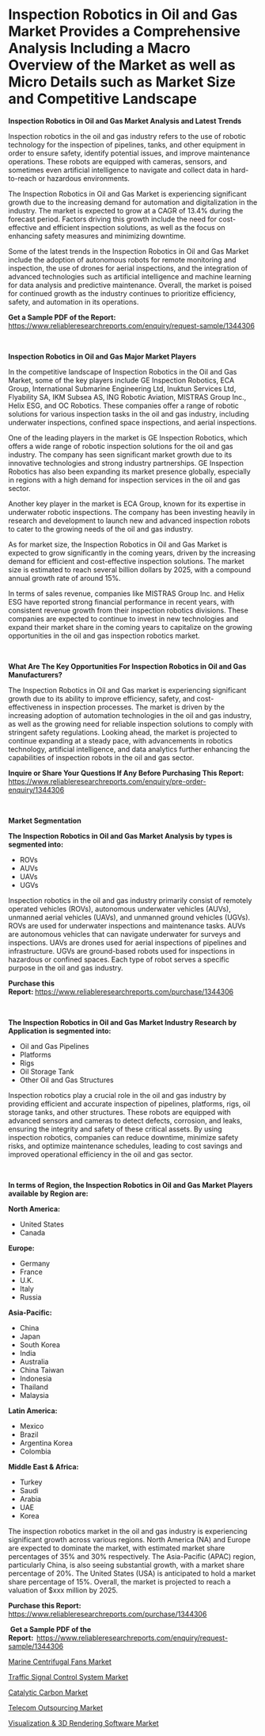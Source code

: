 <p><h1>Inspection Robotics in Oil and Gas Market Provides a Comprehensive Analysis Including a Macro Overview of the Market as well as Micro Details such as Market Size and Competitive Landscape</h1></p><p><strong>Inspection Robotics in Oil and Gas Market Analysis and Latest Trends</strong></p>
<p><p>Inspection robotics in the oil and gas industry refers to the use of robotic technology for the inspection of pipelines, tanks, and other equipment in order to ensure safety, identify potential issues, and improve maintenance operations. These robots are equipped with cameras, sensors, and sometimes even artificial intelligence to navigate and collect data in hard-to-reach or hazardous environments.</p><p>The Inspection Robotics in Oil and Gas Market is experiencing significant growth due to the increasing demand for automation and digitalization in the industry. The market is expected to grow at a CAGR of 13.4% during the forecast period. Factors driving this growth include the need for cost-effective and efficient inspection solutions, as well as the focus on enhancing safety measures and minimizing downtime.</p><p>Some of the latest trends in the Inspection Robotics in Oil and Gas Market include the adoption of autonomous robots for remote monitoring and inspection, the use of drones for aerial inspections, and the integration of advanced technologies such as artificial intelligence and machine learning for data analysis and predictive maintenance. Overall, the market is poised for continued growth as the industry continues to prioritize efficiency, safety, and automation in its operations.</p></p>
<p><strong>Get a Sample PDF of the Report:&nbsp;</strong> <a href="https://www.reliableresearchreports.com/enquiry/request-sample/1344306">https://www.reliableresearchreports.com/enquiry/request-sample/1344306</a></p>
<p>&nbsp;</p>
<p><strong>Inspection Robotics in Oil and Gas Major Market Players</strong></p>
<p><p>In the competitive landscape of Inspection Robotics in the Oil and Gas Market, some of the key players include GE Inspection Robotics, ECA Group, International Submarine Engineering Ltd, Inuktun Services Ltd, Flyability SA, IKM Subsea AS, ING Robotic Aviation, MISTRAS Group Inc., Helix ESG, and OC Robotics. These companies offer a range of robotic solutions for various inspection tasks in the oil and gas industry, including underwater inspections, confined space inspections, and aerial inspections.</p><p>One of the leading players in the market is GE Inspection Robotics, which offers a wide range of robotic inspection solutions for the oil and gas industry. The company has seen significant market growth due to its innovative technologies and strong industry partnerships. GE Inspection Robotics has also been expanding its market presence globally, especially in regions with a high demand for inspection services in the oil and gas sector.</p><p>Another key player in the market is ECA Group, known for its expertise in underwater robotic inspections. The company has been investing heavily in research and development to launch new and advanced inspection robots to cater to the growing needs of the oil and gas industry.</p><p>As for market size, the Inspection Robotics in Oil and Gas Market is expected to grow significantly in the coming years, driven by the increasing demand for efficient and cost-effective inspection solutions. The market size is estimated to reach several billion dollars by 2025, with a compound annual growth rate of around 15%.</p><p>In terms of sales revenue, companies like MISTRAS Group Inc. and Helix ESG have reported strong financial performance in recent years, with consistent revenue growth from their inspection robotics divisions. These companies are expected to continue to invest in new technologies and expand their market share in the coming years to capitalize on the growing opportunities in the oil and gas inspection robotics market.</p></p>
<p>&nbsp;</p>
<p><strong>What Are The Key Opportunities For Inspection Robotics in Oil and Gas Manufacturers?</strong></p>
<p><p>The Inspection Robotics in Oil and Gas market is experiencing significant growth due to its ability to improve efficiency, safety, and cost-effectiveness in inspection processes. The market is driven by the increasing adoption of automation technologies in the oil and gas industry, as well as the growing need for reliable inspection solutions to comply with stringent safety regulations. Looking ahead, the market is projected to continue expanding at a steady pace, with advancements in robotics technology, artificial intelligence, and data analytics further enhancing the capabilities of inspection robots in the oil and gas sector.</p></p>
<p><strong>Inquire or Share Your Questions If Any Before Purchasing This Report:</strong> <a href="https://www.reliableresearchreports.com/enquiry/pre-order-enquiry/1344306">https://www.reliableresearchreports.com/enquiry/pre-order-enquiry/1344306</a></p>
<p>&nbsp;</p>
<p><strong>Market Segmentation</strong></p>
<p><strong>The Inspection Robotics in Oil and Gas Market Analysis by types is segmented into:</strong></p>
<p><ul><li>ROVs</li><li>AUVs</li><li>UAVs</li><li>UGVs</li></ul></p>
<p><p>Inspection robotics in the oil and gas industry primarily consist of remotely operated vehicles (ROVs), autonomous underwater vehicles (AUVs), unmanned aerial vehicles (UAVs), and unmanned ground vehicles (UGVs). ROVs are used for underwater inspections and maintenance tasks. AUVs are autonomous vehicles that can navigate underwater for surveys and inspections. UAVs are drones used for aerial inspections of pipelines and infrastructure. UGVs are ground-based robots used for inspections in hazardous or confined spaces. Each type of robot serves a specific purpose in the oil and gas industry.</p></p>
<p><strong>Purchase this Report:&nbsp;</strong><a href="https://www.reliableresearchreports.com/purchase/1344306">https://www.reliableresearchreports.com/purchase/1344306</a></p>
<p>&nbsp;</p>
<p><strong>The Inspection Robotics in Oil and Gas Market Industry Research by Application is segmented into:</strong></p>
<p><ul><li>Oil and Gas Pipelines</li><li>Platforms</li><li>Rigs</li><li>Oil Storage Tank</li><li>Other Oil and Gas Structures</li></ul></p>
<p><p>Inspection robotics play a crucial role in the oil and gas industry by providing efficient and accurate inspection of pipelines, platforms, rigs, oil storage tanks, and other structures. These robots are equipped with advanced sensors and cameras to detect defects, corrosion, and leaks, ensuring the integrity and safety of these critical assets. By using inspection robotics, companies can reduce downtime, minimize safety risks, and optimize maintenance schedules, leading to cost savings and improved operational efficiency in the oil and gas sector.</p></p>
<p>&nbsp;</p>
<p><strong>In terms of Region, the Inspection Robotics in Oil and Gas Market Players available by Region are:</strong></p>
<p>
    <p> <strong> North America: </strong>
        <ul>
            <li>United States</li>
            <li>Canada</li>
        </ul>
        </p> 
    <p> <strong> Europe: </strong>
        <ul>
            <li>Germany</li>
            <li>France</li>
            <li>U.K.</li>
            <li>Italy</li>
            <li>Russia</li>
        </ul>
        </p> 
    <p> <strong> Asia-Pacific: </strong>
        <ul>
            <li>China</li>
            <li>Japan</li>
            <li>South Korea</li>
            <li>India</li>
            <li>Australia</li>
            <li>China Taiwan</li>
            <li>Indonesia</li>
            <li>Thailand</li>
            <li>Malaysia</li>
        </ul>
        </p> 
    <p> <strong> Latin America: </strong>
        <ul>
            <li>Mexico</li>
            <li>Brazil</li>
            <li>Argentina Korea</li>
            <li>Colombia</li>
        </ul>
        </p> 
    <p> <strong> Middle East & Africa: </strong>
        <ul>
            <li>Turkey</li>
            <li>Saudi</li>
            <li>Arabia</li>
            <li>UAE</li>
            <li>Korea</li>
        </ul>
    </p>
    </p>
<p><p>The inspection robotics market in the oil and gas industry is experiencing significant growth across various regions. North America (NA) and Europe are expected to dominate the market, with estimated market share percentages of 35% and 30% respectively. The Asia-Pacific (APAC) region, particularly China, is also seeing substantial growth, with a market share percentage of 20%. The United States (USA) is anticipated to hold a market share percentage of 15%. Overall, the market is projected to reach a valuation of $xxx million by 2025.</p></p>
<p><strong>Purchase this Report: </strong><a href="https://www.reliableresearchreports.com/purchase/1344306">https://www.reliableresearchreports.com/purchase/1344306</a></p>
<p>&nbsp;<strong>Get a Sample PDF of the Report:&nbsp;&nbsp;</strong><a href="https://www.reliableresearchreports.com/enquiry/request-sample/1344306">https://www.reliableresearchreports.com/enquiry/request-sample/1344306</a></p>
<p><strong></strong></p>
<p><p><a href="https://github.com/RoccoManning/Market-Research-Report-List-3/blob/main/marine-centrifugal-fans-market.md">Marine Centrifugal Fans Market</a></p><p><a href="https://medium.com/@krithi.reportprime/traffic-signal-control-system-market-size-cagr-trends-2024-2030-b09399080279">Traffic Signal Control System Market</a></p><p><a href="https://github.com/gulaimolin/Market-Research-Report-List-3/blob/main/catalytic-carbon-market.md">Catalytic Carbon Market</a></p><p><a href="https://medium.com/@floyziemann8756/telecom-outsourcing-market-outlook-industry-overview-and-forecast-2024-to-2031-9cef930a7dd1">Telecom Outsourcing Market</a></p><p><a href="https://medium.com/@floyziemann8756/visualization-amp-3d-rendering-software-market-share-evolution-and-market-growth-trends-2024-1f106a44e79c">Visualization & 3D Rendering Software Market</a></p></p>